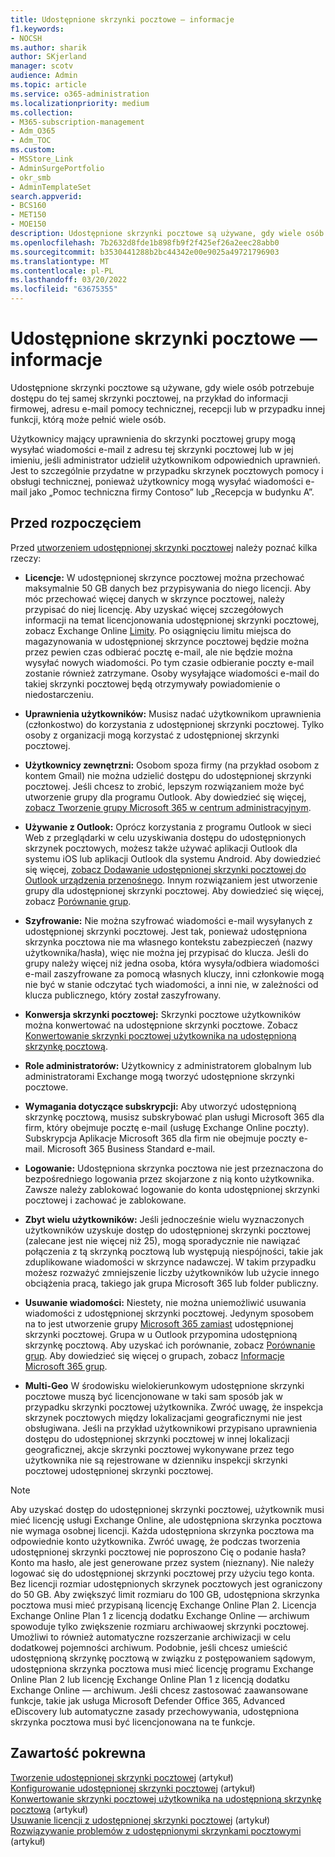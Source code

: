 ```yaml
---
title: Udostępnione skrzynki pocztowe — informacje
f1.keywords:
- NOCSH
ms.author: sharik
author: SKjerland
manager: scotv
audience: Admin
ms.topic: article
ms.service: o365-administration
ms.localizationpriority: medium
ms.collection:
- M365-subscription-management
- Adm_O365
- Adm_TOC
ms.custom:
- MSStore_Link
- AdminSurgePortfolio
- okr_smb
- AdminTemplateSet
search.appverid:
- BCS160
- MET150
- MOE150
description: Udostępnione skrzynki pocztowe są używane, gdy wiele osób potrzebuje dostępu do tej samej skrzynki pocztowej. Dowiedz się, co należy wiedzieć przed utworzeniem udostępnionej skrzynki pocztowej.
ms.openlocfilehash: 7b2632d8fde1b898fb9f2f425ef26a2eec28abb0
ms.sourcegitcommit: b3530441288b2bc44342e00e9025a49721796903
ms.translationtype: MT
ms.contentlocale: pl-PL
ms.lasthandoff: 03/20/2022
ms.locfileid: "63675355"
---
```

# <a name="about-shared-mailboxes"></a>Udostępnione skrzynki pocztowe — informacje

Udostępnione skrzynki pocztowe są używane, gdy wiele osób potrzebuje dostępu do tej samej skrzynki pocztowej, na przykład do informacji firmowej, adresu e-mail pomocy technicznej, recepcji lub w przypadku innej funkcji, którą może pełnić wiele osób.

Użytkownicy mający uprawnienia do skrzynki pocztowej grupy mogą wysyłać wiadomości e-mail z adresu tej skrzynki pocztowej lub w jej imieniu, jeśli administrator udzielił użytkownikom odpowiednich uprawnień. Jest to szczególnie przydatne w przypadku skrzynek pocztowych pomocy i obsługi technicznej, ponieważ użytkownicy mogą wysyłać wiadomości e-mail jako „Pomoc techniczna firmy Contoso” lub „Recepcja w budynku A”.

## <a name="before-you-begin"></a>Przed rozpoczęciem

Przed [utworzeniem udostępnionej skrzynki pocztowej](create-a-shared-mailbox.md) należy poznać kilka rzeczy:

- **Licencje:** W udostępnionej skrzynce pocztowej można przechować maksymalnie 50 GB danych bez przypisywania do niego licencji. Aby móc przechować więcej danych w skrzynce pocztowej, należy przypisać do niej licencję. Aby uzyskać więcej szczegółowych informacji na temat licencjonowania udostępnionej skrzynki pocztowej, zobacz Exchange Online [Limity](/office365/servicedescriptions/exchange-online-service-description/exchange-online-limits#StorageLimits). Po osiągnięciu limitu miejsca do magazynowania w udostępnionej skrzynce pocztowej będzie można przez pewien czas odbierać pocztę e-mail, ale nie będzie można wysyłać nowych wiadomości. Po tym czasie odbieranie poczty e-mail zostanie również zatrzymane. Osoby wysyłające wiadomości e-mail do takiej skrzynki pocztowej będą otrzymywały powiadomienie o niedostarczeniu.

- **Uprawnienia użytkowników:** Musisz nadać użytkownikom uprawnienia (członkostwo) do korzystania z udostępnionej skrzynki pocztowej. Tylko osoby z organizacji mogą korzystać z udostępnionej skrzynki pocztowej.

- **Użytkownicy zewnętrzni:** Osobom spoza firmy (na przykład osobom z kontem Gmail) nie można udzielić dostępu do udostępnionej skrzynki pocztowej. Jeśli chcesz to zrobić, lepszym rozwiązaniem może być utworzenie grupy dla programu Outlook. Aby dowiedzieć się więcej, [zobacz Tworzenie grupy Microsoft 365 w centrum administracyjnym](../create-groups/create-groups.md).

- **Używanie z Outlook:** Oprócz korzystania z programu Outlook w sieci Web z przeglądarki w celu uzyskiwania dostępu do udostępnionych skrzynek pocztowych, możesz także używać aplikacji Outlook dla systemu iOS lub aplikacji Outlook dla systemu Android. Aby dowiedzieć się więcej, [zobacz Dodawanie udostępnionej skrzynki pocztowej do Outlook urządzenia przenośnego](https://support.microsoft.com/office/f866242c-81b2-472e-8776-6c49c5473c9f). Innym rozwiązaniem jest utworzenie grupy dla udostępnionej skrzynki pocztowej. Aby dowiedzieć się więcej, zobacz [Porównanie grup](../create-groups/compare-groups.md).

- **Szyfrowanie:** Nie można szyfrować wiadomości e-mail wysyłanych z udostępnionej skrzynki pocztowej. Jest tak, ponieważ udostępniona skrzynka pocztowa nie ma własnego kontekstu zabezpieczeń (nazwy użytkownika/hasła), więc nie można jej przypisać do klucza. Jeśli do grupy należy więcej niż jedna osoba, która wysyła/odbiera wiadomości e-mail zaszyfrowane za pomocą własnych kluczy, inni członkowie mogą nie być w stanie odczytać tych wiadomości, a inni nie, w zależności od klucza publicznego, który został zaszyfrowany.

- **Konwersja skrzynki pocztowej:** Skrzynki pocztowe użytkowników można konwertować na udostępnione skrzynki pocztowe. Zobacz [Konwertowanie skrzynki pocztowej użytkownika na udostępnioną skrzynkę pocztową](convert-user-mailbox-to-shared-mailbox.md).

- **Role administratorów:** Użytkownicy z administratorem globalnym lub administratorami Exchange mogą tworzyć udostępnione skrzynki pocztowe.

- **Wymagania dotyczące subskrypcji:** Aby utworzyć udostępnioną skrzynkę pocztową, musisz subskrybować plan usługi Microsoft 365 dla firm, który obejmuje pocztę e-mail (usługę Exchange Online poczty). Subskrypcja Aplikacje Microsoft 365 dla firm nie obejmuje poczty e-mail. Microsoft 365 Business Standard e-mail.

- **Logowanie:** Udostępniona skrzynka pocztowa nie jest przeznaczona do bezpośredniego logowania przez skojarzone z nią konto użytkownika. Zawsze należy zablokować logowanie do konta udostępnionej skrzynki pocztowej i zachować je zablokowane.

- **Zbyt wielu użytkowników:** Jeśli jednocześnie wielu wyznaczonych użytkowników uzyskuje dostęp do udostępnionej skrzynki pocztowej (zalecane jest nie więcej niż 25), mogą sporadycznie nie nawiązać połączenia z tą skrzynką pocztową lub występują niespójności, takie jak zduplikowane wiadomości w skrzynce nadawczej. W takim przypadku możesz rozważyć zmniejszenie liczby użytkowników lub użycie innego obciążenia pracą, takiego jak grupa Microsoft 365 lub folder publiczny.

- **Usuwanie wiadomości:** Niestety, nie można uniemożliwić usuwania wiadomości z udostępnionej skrzynki pocztowej. Jedynym sposobem na to jest utworzenie grupy [Microsoft 365 zamiast](/microsoft-365/admin/create-groups/create-groups) udostępnionej skrzynki pocztowej. Grupa w u Outlook przypomina udostępnioną skrzynkę pocztową. Aby uzyskać ich porównanie, zobacz [Porównanie grup](../create-groups/compare-groups.md). Aby dowiedzieć się więcej o grupach, zobacz [Informacje Microsoft 365 grup](https://support.microsoft.com/office/b565caa1-5c40-40ef-9915-60fdb2d97fa2).

- **Multi-Geo** W środowisku wielokierunkowym udostępnione skrzynki pocztowe muszą być licencjonowane w taki sam sposób jak w przypadku skrzynki pocztowej użytkownika. Zwróć uwagę, że inspekcja skrzynek pocztowych między lokalizacjami geograficznymi nie jest obsługiwana. Jeśli na przykład użytkownikowi przypisano uprawnienia dostępu do udostępnionej skrzynki pocztowej w innej lokalizacji geograficznej, akcje skrzynki pocztowej wykonywane przez tego użytkownika nie są rejestrowane w dzienniku inspekcji skrzynki pocztowej udostępnionej skrzynki pocztowej. 


> [!NOTE]
> Aby uzyskać dostęp do udostępnionej skrzynki pocztowej, użytkownik musi mieć licencję usługi Exchange Online, ale udostępniona skrzynka pocztowa nie wymaga osobnej licencji. Każda udostępniona skrzynka pocztowa ma odpowiednie konto użytkownika. Zwróć uwagę, że podczas tworzenia udostępnionej skrzynki pocztowej nie poproszono Cię o podanie hasła? Konto ma hasło, ale jest generowane przez system (nieznany). Nie należy logować się do udostępnionej skrzynki pocztowej przy użyciu tego konta. Bez licencji rozmiar udostępnionych skrzynek pocztowych jest ograniczony do 50 GB. Aby zwiększyć limit rozmiaru do 100 GB, udostępniona skrzynka pocztowa musi mieć przypisaną licencję Exchange Online Plan 2. Licencja Exchange Online Plan 1 z licencją dodatku Exchange Online — archiwum spowoduje tylko zwiększenie rozmiaru archiwaowej skrzynki pocztowej. Umożliwi to również automatyczne rozszerzanie archiwizacji w celu dodatkowej pojemności archiwum. Podobnie, jeśli chcesz umieścić udostępnioną skrzynkę pocztową w związku z postępowaniem sądowym, udostępniona skrzynka pocztowa musi mieć licencję programu Exchange Online Plan 2 lub licencję Exchange Online Plan 1 z licencją dodatku Exchange Online — archiwum. Jeśli chcesz zastosować zaawansowane funkcje, takie jak usługa Microsoft Defender Office 365, Advanced eDiscovery lub automatyczne zasady przechowywania, udostępniona skrzynka pocztowa musi być licencjonowana na te funkcje.

## <a name="related-content"></a>Zawartość pokrewna

[Tworzenie udostępnionej skrzynki pocztowej](create-a-shared-mailbox.md) (artykuł)\
[Konfigurowanie udostępnionej skrzynki pocztowej](configure-a-shared-mailbox.md) (artykuł)\
[Konwertowanie skrzynki pocztowej użytkownika na udostępnioną skrzynkę pocztową](convert-user-mailbox-to-shared-mailbox.md) (artykuł)\
[Usuwanie licencji z udostępnionej skrzynki pocztowej](remove-license-from-shared-mailbox.md) (artykuł)\
[Rozwiązywanie problemów z udostępnionymi skrzynkami pocztowymi](resolve-issues-with-shared-mailboxes.md) (artykuł)
